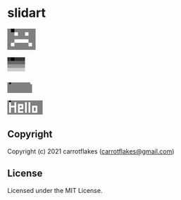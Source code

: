 # slidart

![smile](smile.gif)

![rainbow5](rainbow5.gif)

![move_a_dot](move_a_dot.gif)

![hello](hello.gif)

## Copyright

Copyright (c) 2021 carrotflakes (carrotflakes@gmail.com)

## License

Licensed under the MIT License.

